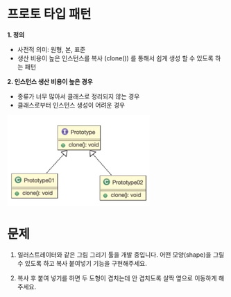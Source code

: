 # 프로토 타입 패턴

 <b> 1. 정의 </b>
  - 사전적 의미: 원형, 본, 표준
  - 생산 비용이 높은 인스턴스를 복사 (clone()) 를 통해서 쉽게 생성 할 수 있도록 하는 패턴

  
 <b> 2. 인스턴스 생산 비용이 높은 경우 </b>
  - 종류가 너무 많아서 클래스로 정리되지 않는 경우
  - 클래스로부터 인스턴스 생성이 어려운 경우
   
![alt text](prototype.png)


# 문제

1. 일러스트레이터와 같은 그림 그리기 툴을 개발 중입니다.
 어떤 모양(shape)을 그릴 수 있도록 하고 복사 붙여넣기 기능을 구현해주세요.

2. 복사 후 붙여 넣기를 하면 두 도형이 겹치는데 안 겹치도록 살짝 옆으로 이동하게 해주세요.